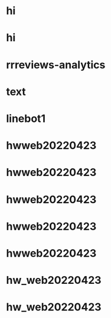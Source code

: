 # hi
# hi
# rrreviews-analytics
# text
# linebot1
# hwweb20220423
# hwweb20220423
# hwweb20220423
# hwweb20220423
# hwweb20220423
# hw_web20220423
# hw_web20220423
